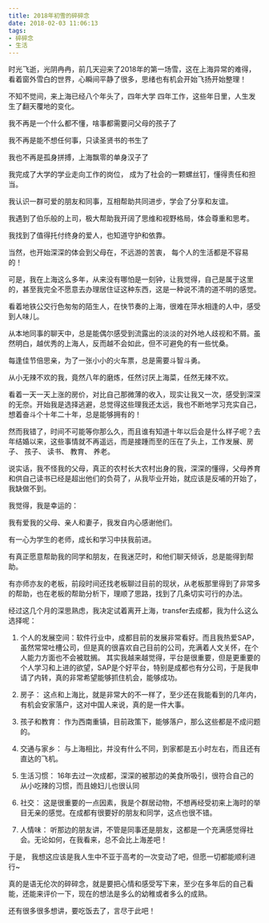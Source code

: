 ```yaml
---
title: 2018年初雪的碎碎念
date: 2018-02-03 11:06:13
tags:
- 碎碎念
- 生活
---
```


时光飞逝，光阴冉冉，前几天迎来了2018年的第一场雪，这在上海异常的难得，看着窗外雪白的世界，心瞬间平静了很多，思绪也有机会开始飞扬开始整理！

不知不觉间，来上海已经八个年头了，四年大学 四年工作，这些年日里，人生发生了翻天覆地的变化。

我不再是一个什么都不懂，啥事都需要问父母的孩子了

我不再是能不想任何事，只读圣贤书的书生了

我也不再是孤身拼搏，上海飘零的单身汉子了

我完成了大学的学业走向工作的岗位， 成为了社会的一颗螺丝钉，懂得责任和担当。

我认识一群可爱的朋友和同事，互相帮助共同进步，学会了分享和友谊。

我遇到了伯乐般的上司，极大帮助我开阔了思维和视野格局，体会尊重和思考。

我找到了值得托付终身的爱人，也知道守护和依靠。

当然，也开始深深的体会到父母在，不远游的苦衷， 每个人的生活都是不容易的！

可是，我在上海这么多年，从来没有哪怕是一刻钟，让我觉得，自己是属于这里的，甚至我完全不愿意去办理居住证这种东西，这是一种说不清的道不明的感觉。

<!-- more -->

看着地铁公交行色匆匆的陌生人，在快节奏的上海，很难在萍水相逢的人中，感受到人味儿。

从本地同事的聊天中，总是能偶尔感受到流露出的淡淡的对外地人歧视和不屑。虽然明白，越优秀的上海人，反而越不会如此，但不可避免的有一些忧桑。

每逢佳节倍思亲，为了一张小小的火车票，总是需要斗智斗勇。

从小无辣不欢的我，竟然八年的磨炼，任然讨厌上海菜，任然无辣不欢。

看着一天一天上涨的房价，对比自己那微薄的收入，现实让我又一次，感受到深深的无奈。开始我是选择逃避，总觉得这些理我还太远，我也不断地学习充实自己，想着奋斗个十年二十年，总是能够拥有的！

然而我错了，时间不可能等你那么久，而且谁有知道十年以后会是什么样子呢？去年结婚以来，这些事情就不再遥远，而是接踵而至的压在了头上，工作发展、房子、 孩子、 读书、 教育、 养老。

说实话，我不怪我的父母，真正的农村长大农村出身的我，深深的懂得，父母养育和供自己读书已经是超出他们的负荷了，从我毕业开始，就应该是反哺的开始了，我缺做不到。

我觉得，我是幸运的：

我有爱我的父母、亲人和妻子，我发自内心感谢他们。

有一心为学生的老师，成长和学习中扶我前进。

有真正愿意帮助我的同学和朋友，在我迷茫时，和他们聊天倾诉，总是能得到帮助。

有亦师亦友的老板，前段时间还找老板聊过目前的现状，从老板那里得到了非常多的帮助，也在老板的帮助分析下，理顺了思路，找到了几条切实可行的办法。

经过这几个月的深思熟虑，我决定试着离开上海，transfer去成都，我为什么这么选择呢：

1. 个人的发展空间：软件行业中，成都目前的发展非常看好。而且我热爱SAP，虽然常常吐槽公司，但是真的很喜欢自己目前的公司，充满着人文关怀，在个人能力方面也不会被耽搁。
其实我越来越觉得，平台是很重要，但是更重要的个人学习和上进的欲望，SAP是个好平台，特别是成都也有分公司，于是我申请了内转，真的非常希望能够抓住机会，能够成功。

2. 房子： 这点和上海比，就是非常大的不一样了，至少还在我能看到的几年内，有机会安家落户，这对中国人来说，真的是一件大事。

3. 孩子和教育： 作为西南重镇，目前政策下，能够落户，那么这些都是不成问题的。

4. 交通与家乡： 与上海相比，并没有什么不同，到家都是五小时左右，而且还有直达的飞机。

5. 生活习惯： 16年去过一次成都，深深的被那边的美食所吸引，很符合自己的从小吃辣的习惯，而且媳妇儿也很认同

6. 社交： 这是很重要的一点因素，我是个群居动物，不想再经受初来上海时的举目无亲的感觉。在成都有很要好的朋友和同学，这点也很不错。

7. 人情味： 听那边的朋友讲，不管是同事还是朋友，这都是一个充满感觉得社会。无论如何，在我看来，总不会比上海差吧！

于是， 我想这应该是我人生中不亚于高考的一次变动了吧，但愿一切都能顺利进行~

真的是语无伦次的碎碎念，就是要把心情和感受写下来，至少在多年后的自己看能，还能来评价一下，现在的想法是多么的幼稚或者多么的成熟。

还有很多很多想讲，要吃饭去了，言尽于此吧！

